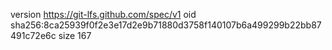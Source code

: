 version https://git-lfs.github.com/spec/v1
oid sha256:8ca25939f0f2e3e17d2e9b71880d3758f140107b6a499299b22bb87491c72e6c
size 167
